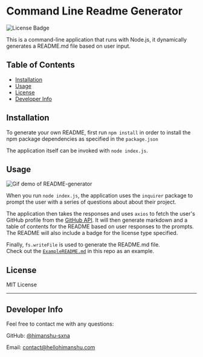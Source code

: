 # Command Line Readme Generator

![License Badge](https://img.shields.io/badge/license-MIT-green)

This is a command-line application that runs with Node.js, it dynamically generates a README.md file based on user input.

## Table of Contents

  - [Installation](#installation)
  - [Usage](#usage)
  - [License](#license)
  - [Developer Info](#developer-info)
  

## <a name="installation"></a>Installation

To generate your own README, first run `npm install` in order to install the npm package dependencies as specified in the `package.json`

The application itself can be invoked with `node index.js`.


## <a name="usage"></a>Usage 

![Gif demo of README-generator](readme-demo.gif)

When you run `node index.js`, the application uses the `inquirer` package to prompt the user  with a series of questions about about their project.

The application then takes the responses and uses `axios` to fetch the user's GitHub profile from the [GitHub API](https://developer.github.com/v3/).
It will then generate markdown and a table of contents for the README based on user responses to the prompts.
The README will also include a badge for the license type specified.

Finally, `fs.writeFile` is used to generate the README.md file.  
Check out the [`ExampleREADME.md`](https://github.com/connietran-dev/readme-generator/blob/master/ExampleREADME.md) in this repo as an example. 


## <a name="license"></a>License

MIT License

---

## <a name="developer-info"></a>Developer Info

 Feel free to contact me with any questions:

GitHub: [@himanshu-sxna](https://api.github.com/users/himanshu-sxna)

Email: contact@hellohimanshu.com


